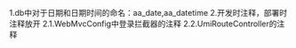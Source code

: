 1.db中对于日期和日期时间的命名：aa_date,aa_datetime
2.开发时注释，部署时注释放开
    2.1.WebMvcConfig中登录拦截器的注释
    2.2.UmiRouteController的注释
    